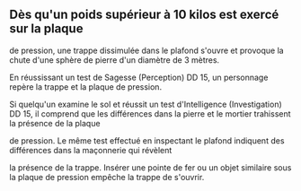 ## Dès qu'un poids supérieur à 10 kilos est exercé sur la plaque

de pression, une trappe dissimulée dans le plafond s'ouvre
et provoque la chute d'une sphère de pierre d'un diamètre
de 3 mètres.

En réussissant un test de Sagesse (Perception) DD 15,
un personnage repère la trappe et la plaque de pression.

Si quelqu'un examine le sol et réussit un test d'Intelligence
(Investigation) DD 15, il comprend que les différences dans
la pierre et le mortier trahissent la présence de la plaque

de pression. Le même test effectué en inspectant le plafond
indiquent des différences dans la maçonnerie qui révèlent

la présence de la trappe. Insérer une pointe de fer ou un
objet similaire sous la plaque de pression empêche la trappe
de s'ouvrir.
